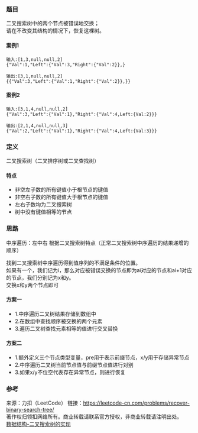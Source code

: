 ### 题目

二叉搜索树中的两个节点被错误地交换；  
请在不改变其结构的情况下，恢复这棵树。

#### 案例1

```config
输入:[1,3,null,null,2]
{"Val":1,"Left":{"Val":3,"Right":{"Val":2}},}

输出:[3,1,null,null,2]
{{"Val":3,"Left":{"Val":1,"Right":{"Val":2}},}}
```

#### 案例2

```config
输入:[3,1,4,null,null,2]
{"Val":3,"Left":{"Val":1},"Right":{"Val":4,Left:{Val:2}}}

输出:[2,1,4,null,null,3]
{"Val":2,"Left":{"Val":1},"Right":{"Val":4,Left:{Val:3}}}
```

### 定义

二叉搜索树（二叉排序树或二叉查找树）

#### 特点

* 非空左子数的所有键值小于根节点的键值
* 非空右子数的所有键值大于根节点的键值
* 左右子数均为二叉搜索树
* 树中没有键值相等的节点

### 思路

中序遍历：左中右
根据二叉搜索树特点（正常二叉搜索树中序遍历的结果递增的顺序）

找到二叉搜索树中序遍历得到值序列的不满足条件的位置。  
如果有一个，我们记为i，那么对应被错误交换的节点即为ai对应的节点和ai+1​对应的节点，我们分别记为x和y。  
交换x和y两个节点即可  

#### 方案一

* 1.中序遍历二叉树结果存储到数组中
* 2.在数组中查找顺序被交换的两个元素
* 3.遍历二叉树查找元素相等的值进行交叉替换

#### 方案二

* 1.额外定义三个节点类型变量，pre用于表示前缀节点，x/y用于存储异常节点
* 2.中序遍历二叉树当前节点值与前缀节点值进行对别
* 3.如果x/y不位空代表存在异常节点，则进行恢复

### 参考

来源：力扣（LeetCode）
链接：<https://leetcode-cn.com/problems/recover-binary-search-tree/>  
著作权归领扣网络所有。商业转载请联系官方授权，非商业转载请注明出处。  
[数据结构-二叉搜索树的实现](https://juejin.im/post/6844903506847989774)
